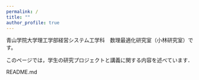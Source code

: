 ```yaml
---
permalink: /
title: ""
author_profile: true
---
```


青山学院大学理工学部経営システム工学科　数理最適化研究室（小林研究室）です。

このページでは，学生の研究プロジェクトと講義に関する内容を述べています．

README.md
